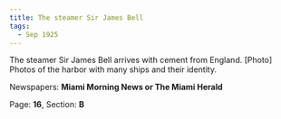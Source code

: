 ```yaml
---  
title: The steamer Sir James Bell  
tags:  
  - Sep 1925  
---  
```

  
The steamer Sir James Bell arrives with cement from England. [Photo] Photos of the harbor with many ships and their identity.  
  
Newspapers: **Miami Morning News or The Miami Herald**  
  
Page: **16**, Section: **B** 
